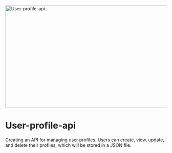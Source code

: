 <img src="https://socialify.git.ci/Nokwanda2000/User-profile-api/image?language=1&owner=1&name=1&stargazers=1&theme=Light" alt="User-profile-api" width="640" height="320" />
 <h1>User-profile-api</h1>
 <p>Creating an API for managing user profiles. Users can create, view, update, and delete their profiles, which will be stored in a JSON file.
</p>
